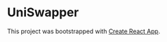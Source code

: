 # UniSwapper

This project was bootstrapped with [Create React App](https://github.com/facebook/create-react-app).
